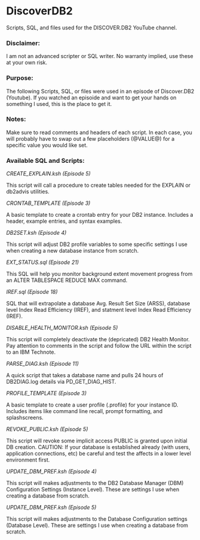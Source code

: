 # DiscoverDB2
Scripts, SQL, and files used for the DISCOVER.DB2 YouTube channel.

### Disclaimer:
I am not an advanced scripter or SQL writer. No warranty implied, use these at your own risk.

### Purpose:
The following Scripts, SQL, or files were used in an episode of Discover.DB2 (Youtube). If you watched an episoide and want to get your hands on something I used, this is the place to get it.

### Notes:
Make sure to read comments and headers of each script. In each case, you will probably have to swap out a few placeholders (@VALUE@) for a specific value you would like set.

### Available SQL and Scripts:

*CREATE_EXPLAIN.ksh (Episode 5)*

This script will call a procedure to create tables needed for the EXPLAIN or db2advis utilities.


*CRONTAB_TEMPLATE (Episode 3)*

A basic template to create a crontab entry for your DB2 instance. Includes a header, example entries, and syntax examples.


*DB2SET.ksh (Episode 4)*

This script will adjust DB2 profile variables to some specific settings I use when creating a new database instance from scratch.

*EXT_STATUS.sql (Episode 21)*

This SQL will help you monitor background extent movement progress from an ALTER TABLESPACE REDUCE MAX command.

*IREF.sql (Episode 18)*

SQL that will extrapolate a database Avg. Result Set Size (ARSS), database level Index Read Efficiency (IREF), and statment level Index Read Efficiency (IREF).

*DISABLE_HEALTH_MONITOR.ksh (Episode 5)*

This script will completely deactivate the (depricated) DB2 Health Monitor. Pay attention to comments in the script and follow the URL within the script to an IBM Technote.


*PARSE_DIAG.ksh (Episode 11)*

A quick script that takes a database name and pulls 24 hours of DB2DIAG.log details via PD_GET_DIAG_HIST.


*PROFILE_TEMPLATE (Episode 3)*

A basic template to create a user profile (.profile) for your instance ID. Includes items like command line recall, prompt formatting, and splashscreens.


*REVOKE_PUBLIC.ksh (Episode 5)*

This script will revoke some implicit access PUBLIC is granted upon initial DB creation. CAUTION: If your database is established already (with users, application connections, etc) be careful and test the affects in a lower level environment first.


*UPDATE_DBM_PREF.ksh (Episode 4)*

This script will makes adjustments to the DB2 Database Manager (DBM) Configuration Settings (Instance Level). These are settings I use when creating a database from scratch.


*UPDATE_DBM_PREF.ksh (Episode 5)*

This script will makes adjustments to the Database Configuration settings (Database Level). These are settings I use when creating a database from scratch.


